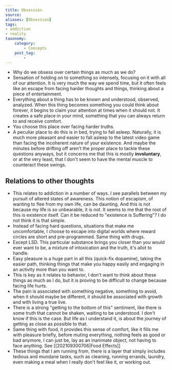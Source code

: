 ```yaml
---
title: Obsession
source:
aliases: [Obsession]
tags:
- addiction
- reality
taxonomy:
    category:
        - Concepts
    post_tag:
        -
---
```


- Why do we obsess over certain things as much as we do?
- Sensation of holding on to something so intensely, focusing on it with all of our attention. It is very much the way we spend time, but it often feels like an escape from facing harder thoughts and things, thinking about a piece of entertainment.
- Everything about a thing has to be known and understood, observed, analyzed. When this thing becomes something you could think about forever, it begins to claim your attention at times when it should not. It creates a safe place in your mind, something that you can always return to and receive comfort.
- You choose this place over facing harder truths.
- A peculiar place to do this is in bed, trying to fall asleep. Naturally, it is much more pleasant and easier to fall asleep to the latest video game than facing the incoherent nature of your existence. And maybe the minutes before drifting off aren't the proper place to tackle these questions anyways, but it concerns me that this is mostly **involuntary**, or at the very least, that I don't seem to have the mental muscle to counteract these swings.

## Relations to other thoughts
- This relates to addiction in a number of ways. I see parallels between my pursuit of altered states of awareness. This notion of escapism, of wanting to flee from my own life, can be daunting. And this is not because my life is so unbearable, it is not. It seems to me that the root of this is existence itself. Can it be reduced to "existence is Suffering"? I do not think it is that simple.
- Instead of facing hard questions, situations that make me uncomfortable, I choose to escape into digital worlds where reward circles are short and pre-programmed. Same thing with drugs.
- Except LSD. This particular substance brings you closer than you would ever want to be, a mixture of intoxication and the truth, it's allot to handle.
- Easy pleasure is a huge part in all this (quick-fix dopamine), taking the easier path, thinking things that make you happy easily and engaging in an activity more than you want to.
- This is key as it relates to behavior, I don't want to think about these things as much as I do, but it is proving to be difficult to change because facing life hurts.
- The pain is associated with something negative, something to avoid, when it should maybe be different, it should be associated with growth and with living a true live.
- There is a strong "getting to the bottom of this" sentiment, like there is some truth that cannot be shaken, waiting to be understood. I don't know if this is the case. But life as I understand it, is about the journey of getting as close as possible to that.
- Same thing with food, it provides this sense of comfort, like it fills me with pleasure briefly, before muting everything, nothing feels as good or bad anymore, I can just be, lay as an inanimate object, not having to face anything. See [[202109300706|Food Effects]]
- These things that I am running from, there is a layer that simply includes tedious and mundane tasks, such as cleaning, running errands, laundry, even making a meal when I really don't feel like it, or working out. 